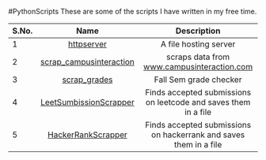 #PythonScripts
These are some of the scripts I have written in my free time.


**S.No.**  | **Name** |**Description**
 ---|:---:| :---:
 1| [httpserver](https://github.com/googleknight/PythonScripts/tree/master/httpserver) | A file hosting server
 2| [scrap_campusinteraction](https://github.com/googleknight/PythonScripts/tree/master/scrap_campusinteraction) | scraps data from www.campusinteraction.com
 3| [scrap_grades](https://github.com/googleknight/PythonScripts/tree/master/scrap_grades_VIT) | Fall Sem grade checker
 4| [LeetSumbissionScrapper](https://github.com/googleknight/PythonScripts/tree/master/LeetSumbissionScrapper) | Finds accepted submissions on leetcode and saves them in a file
 5| [HackerRankScrapper](https://github.com/googleknight/PythonScripts/tree/master/HackerRankScrapper) | Finds accepted submissions on hackerrank and saves them in a file
